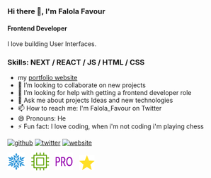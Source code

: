 ### Hi there 👋, I'm Falola Favour
#### Frontend Developer
I love building User Interfaces.

### Skills: NEXT / REACT / JS / HTML / CSS

-  my [portfolio website](https://falolafavour.vercel.app/) 
- 👯 I’m looking to collaborate on new projects 
- 🤔 I’m looking for help with getting a frontend developer role 
- 💬 Ask me about projects Ideas and new technologies 
- 📫 How to reach me: I'm Falola_Favour on Twitter 
- 😄 Pronouns: He 
- ⚡ Fun fact: I love coding, when i'm not coding i'm playing chess 


[<img src='https://cdn.jsdelivr.net/npm/simple-icons@3.0.1/icons/github.svg' alt='github' height='40'>](https://github.com/phayvour1)  [<img src='https://cdn.jsdelivr.net/npm/simple-icons@3.0.1/icons/twitter.svg' alt='twitter' height='40'>](https://twitter.com/falola_favour)  [<img src='https://cdn.jsdelivr.net/npm/simple-icons@3.0.1/icons/icloud.svg' alt='website' height='40'>](craneo.com)  

<a href='https://archiveprogram.github.com/'><img src='https://raw.githubusercontent.com/acervenky/animated-github-badges/master/assets/acbadge.gif' width='40' height='40'></a> <a href='https://docs.github.com/en/developers'><img src='https://raw.githubusercontent.com/acervenky/animated-github-badges/master/assets/devbadge.gif' width='40' height='40'></a> <a href='https://github.com/pricing'><img src='https://raw.githubusercontent.com/acervenky/animated-github-badges/master/assets/pro.gif' width='40' height='40'></a> <a href='https://stars.github.com/'><img src='https://raw.githubusercontent.com/acervenky/animated-github-badges/master/assets/starbadge.gif' width='35' height='35'></a> 


